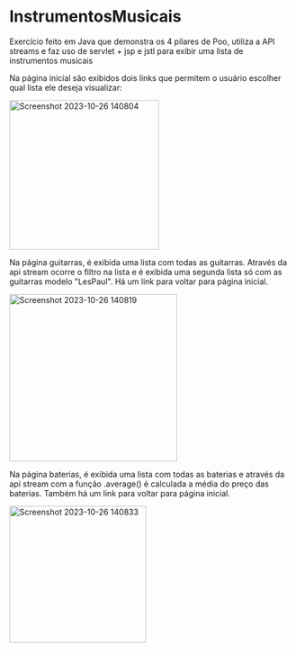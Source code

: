 # InstrumentosMusicais
Exercício feito em Java que demonstra os 4 pilares de Poo, utiliza a API streams e faz uso de servlet + jsp e jstl para exibir uma lista de instrumentos musicais

Na página inicial são exibidos dois links que permitem o usuário escolher qual lista ele deseja visualizar:

<img width="266" alt="Screenshot 2023-10-26 140804" src="https://github.com/Cahmarchi95/InstrumentosMusicais/assets/104998076/16942039-4926-41d0-8726-e701fbf7ccb3">


Na página guitarras, é exibida uma lista com todas as guitarras. Através da api stream ocorre o filtro na lista e é exibida uma segunda lista só com as guitarras modelo "LesPaul". Há um link para voltar para página inicial.


<img width="298" alt="Screenshot 2023-10-26 140819" src="https://github.com/Cahmarchi95/InstrumentosMusicais/assets/104998076/6558f7f2-c292-4fb9-a4e9-4af5ddf5dee5">


Na página baterias, é exibida uma lista com todas as baterias e através da api stream com a função .average() é calculada a média do preço das baterias. Também há um link para voltar para página inicial.


<img width="243" alt="Screenshot 2023-10-26 140833" src="https://github.com/Cahmarchi95/InstrumentosMusicais/assets/104998076/de953b26-27aa-4c0e-9452-2e635f28acc1">


